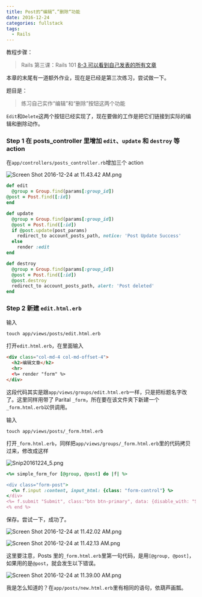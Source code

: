 ```yaml
---
title: Post的“编辑”、”删除“功能
date: 2016-12-24
categories: fullstack
tags:
  - Rails
---
```


教程步骤：
> Rails 第三课：Rails 101
> [8-3 可以看到自己发表的所有文章](https://fullstack.xinshengdaxue.com/posts/88)

本章的末尾有一道额外作业，现在是已经是第三次练习，尝试做一下。

题目是：
> 练习自己实作“编辑”和“删除”按钮这两个功能

`Edit`和`Delete`这两个按钮已经实现了，现在要做的工作是把它们链接到实际的编辑和删除动作。

### Step 1 在 posts_controller 里增加 `edit`、`update` 和 `destroy` 等 action

在`app/controllers/posts_controller.rb`增加三个 action

![Screen Shot 2016-12-24 at 11.43.42 AM.png](http://user-image.logdown.io/user/22009/blog/21058/post/1240713/gJxf93eVTgmAifk6HAIp_Screen%20Shot%202016-12-24%20at%2011.43.42%20AM.png)

```ruby app/controllers/posts_controller.rb
def edit
  @group = Group.find(params[:group_id])
@post = Post.find([:id])
end

def update
  @group = Group.find(params[:group_id])
  @post = Post.find([:id])
  if @post.update(post_params)
    redirect_to account_posts_path, notice: 'Post Update Success'
  else
    render :edit
end

def destroy
  @group = Group.find(params[:group_id])
  @post = Post.find([:id])
  @post.destroy
  redirect_to account_posts_path, alert: 'Post deleted'
end
```

### Step 2 新建 `edit.html.erb`

输入
```
touch app/views/posts/edit.html.erb
```

打开`edit.html.erb`，在里面输入

```html
<div class="col-md-4 col-md-offset-4">
  <h2>编辑文章</h2>
  <hr>
  <%= render "form" %>
</div>
```

这段代码其实是跟`app/views/groups/edit.html.erb`一样，只是把标题名字改了。这里同样用带了 Parital `_form`，所在要在该文件夹下新建一个`_form.html.erb`以供调用。

输入
```
touch app/views/posts/_form.html.erb
```

打开`_form.html.erb`，同样把`app/views/groups/_form.html.erb`里的代码拷贝过来，修改成这样


![Snip20161224_5.png](http://user-image.logdown.io/user/22009/blog/21058/post/1240713/89IzZHGNScyCnnA9GseA_Snip20161224_5.png)

```ruby
<%= simple_form_for [@group, @post] do |f| %>

<div class="form-post">
  <%= f.input :content, input_html: {class: "form-control"} %>
</div>
<%= f.submit "Submit", class:"btn btn-primary", data: {disable_with: "Submitting..."} %>
<% end %>
```

保存。尝试一下，成功了。

![Screen Shot 2016-12-24 at 11.42.02 AM.png](http://user-image.logdown.io/user/22009/blog/21058/post/1240713/Fsnh5tT4ySvQ70sxAdxA_Screen%20Shot%202016-12-24%20at%2011.42.02%20AM.png)


![Screen Shot 2016-12-24 at 11.42.13 AM.png](http://user-image.logdown.io/user/22009/blog/21058/post/1240713/Sr4aILdQiK5vchatmbQL_Screen%20Shot%202016-12-24%20at%2011.42.13%20AM.png)

这里要注意，Posts 里的`_form.html.erb`里第一句代码，是用`[@group, @post]`，如果用的是`@post`，就会发生以下错误。

![Screen Shot 2016-12-24 at 11.39.00 AM.png](http://user-image.logdown.io/user/22009/blog/21058/post/1240713/Zxq0VDmTI0CDSR7aelRA_Screen%20Shot%202016-12-24%20at%2011.39.00%20AM.png)

我是怎么知道的？在`app/posts/new.html.erb`里有相同的语句，依葫芦画瓢。
